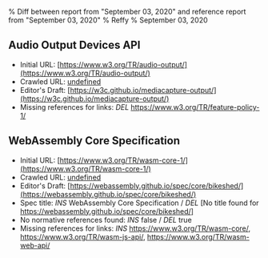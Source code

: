 % Diff between report from "September 03, 2020" and reference report from "September 03, 2020"
% Reffy
% September 03, 2020

## Audio Output Devices API

- Initial URL: [https://www.w3.org/TR/audio-output/](https://www.w3.org/TR/audio-output/)
- Crawled URL: [undefined](undefined)
- Editor's Draft: [https://w3c.github.io/mediacapture-output/](https://w3c.github.io/mediacapture-output/)
- Missing references for links: *DEL* https://www.w3.org/TR/feature-policy-1/


## WebAssembly Core Specification

- Initial URL: [https://www.w3.org/TR/wasm-core-1/](https://www.w3.org/TR/wasm-core-1/)
- Crawled URL: [undefined](undefined)
- Editor's Draft: [https://webassembly.github.io/spec/core/bikeshed/](https://webassembly.github.io/spec/core/bikeshed/)
- Spec title: *INS* WebAssembly Core Specification / *DEL* [No title found for https://webassembly.github.io/spec/core/bikeshed/]
- No normative references found: *INS* false / *DEL* true
- Missing references for links: *INS* https://www.w3.org/TR/wasm-core/, https://www.w3.org/TR/wasm-js-api/, https://www.w3.org/TR/wasm-web-api/


